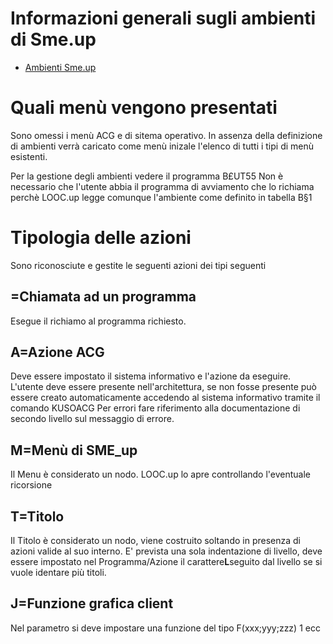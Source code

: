 # Informazioni generali sugli ambienti di Sme.up
- [Ambienti Sme.up](Sorgenti/MB/DOC/B£AMBI)
# Quali menù vengono presentati
Sono omessi i menù ACG e di sitema operativo.
In assenza della definizione di ambienti verrà caricato come menù inizale l'elenco di tutti i  tipi di menù esistenti.

Per la gestione degli ambienti vedere il programma B£UT55
Non è necessario che l'utente abbia il programma di avviamento che lo richiama perchè  LOOC.up legge comunque l'ambiente come definito in tabella B§1

# Tipologia delle azioni
Sono riconosciute e gestite le seguenti azioni dei tipi seguenti
##  =Chiamata ad un programma
Esegue il richiamo al programma richiesto.
## A=Azione ACG
Deve essere impostato il sistema informativo e l'azione da eseguire.     L'utente deve essere presente nell'architettura, se non fosse presente può essere     creato automaticamente accedendo al sistema informativo tramite il comando KUSOACG     Per errori fare riferimento alla documentazione di secondo livello sul messaggio di errore.
## M=Menù di SME_up
Il Menu è considerato un nodo. LOOC.up lo apre controllando l'eventuale ricorsione
## T=Titolo
Il Titolo è considerato un nodo, viene costruito soltando in presenza di azioni     valide al suo interno.     E' prevista una sola indentazione di livello, deve essere impostato nel Programma/Azione il carattere**L**seguito dal livello se si vuole identare più titoli.
## J=Funzione grafica client
Nel parametro si deve impostare una funzione del tipo F(xxx;yyy;zzz) 1 ecc
